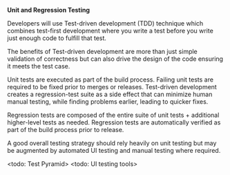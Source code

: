 **Unit and Regression Testing**

Developers will use Test-driven development (TDD) technique which combines test-first development where you write a test before you write just enough code to fulfill that test. 

The benefits of Test-driven development are more than just simple validation of correctness but can also drive the design of the code ensuring it meets the test case.

Unit tests are executed as part of the build process. Failing unit tests are required to be fixed prior to merges or releases. Test-driven development creates a regression-test suite as a side effect that can minimize human manual testing, while finding problems earlier, leading to quicker fixes.

Regression tests are composed of the entire suite of unit tests + additional higher-level tests as needed. Regression tests are automatically verified as part of the build process prior to release.

A good overall testing strategy should rely heavily on unit testing but may  be augmented by automated UI testing and manual testing where required.

<todo: Test Pyramid>
<todo: UI testing tools>

